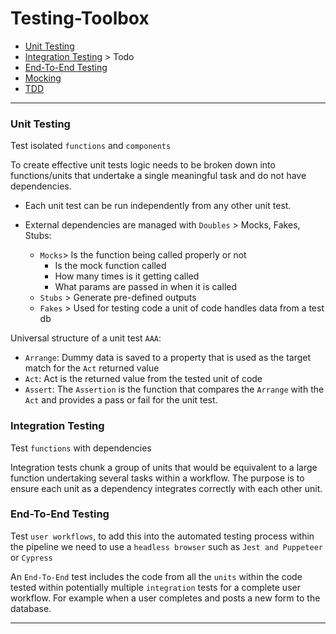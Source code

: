 # Testing-Toolbox

- [Unit Testing](https://github.com/Adamskoullos/Testing-Toolbox/blob/main/unit-testing.md)
- [Integration Testing]() > Todo
- [End-To-End Testing](https://github.com/Adamskoullos/Testing-Toolbox/blob/main/end-to-end.md)
- [Mocking](https://github.com/Adamskoullos/Testing-Toolbox/blob/main/mocking.md)
- [TDD](https://github.com/Adamskoullos/Testing-Toolbox/blob/main/tdd.md)

---

### Unit Testing

Test isolated `functions` and `components`

To create effective unit tests logic needs to be broken down into functions/units that undertake a single meaningful task and do not have dependencies.

- Each unit test can be run independently from any other unit test.

- External dependencies are managed with `Doubles` > Mocks, Fakes, Stubs:
  - `Mocks`> Is the function being called properly or not
    - Is the mock function called
    - How many times is it getting called
    - What params are passed in when it is called
  - `Stubs` > Generate pre-defined outputs
  - `Fakes` > Used for testing code a unit of code handles data from a test db

Universal structure of a unit test `AAA`:

- `Arrange`: Dummy data is saved to a property that is used as the target match for the `Act` returned value
- `Act`: Act is the returned value from the tested unit of code
- `Assert`: The `Assertion` is the function that compares the `Arrange` with the `Act` and provides a pass or fail for the unit test.

### Integration Testing

Test `functions` with dependencies

Integration tests chunk a group of units that would be equivalent to a large function undertaking several tasks within a workflow. The purpose is to ensure each unit as a dependency integrates correctly with each other unit.

### End-To-End Testing

Test `user workflows`, to add this into the automated testing process within the pipeline we need to use a `headless browser` such as `Jest and Puppeteer` or `Cypress`

An `End-To-End` test includes the code from all the `units` within the code tested within potentially multiple `integration` tests for a complete user workflow. For example when a user completes and posts a new form to the database.

---
